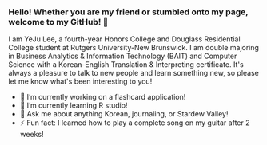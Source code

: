 ### Hello! Whether you are my friend or stumbled onto my page, welcome to my GitHub! 👋

I am YeJu Lee, a fourth-year Honors College and Douglass Residential College student at Rutgers University-New Brunswick.
I am double majoring in Business Analytics & Information Technology (BAIT) and Computer Science with a Korean-English Translation & Interpreting certificate.
It's always a pleasure to talk to new people and learn something new, so please let me know what's been interesting to you!
<!-- To give a snippet of my life, please check out my blog! -->

- 🔭 I’m currently working on a flashcard application!
- 🌱 I’m currently learning R studio!
- 💬 Ask me about anything Korean, journaling, or Stardew Valley!
- ⚡ Fun fact: I learned how to play a complete song on my guitar after 2 weeks!
